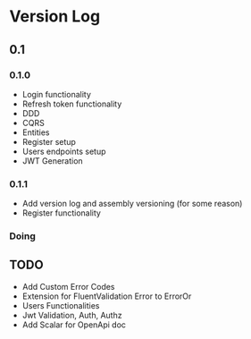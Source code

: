 # Version Log

## 0.1

### 0.1.0
- Login functionality
- Refresh token functionality
- DDD
- CQRS
- Entities
- Register setup
- Users endpoints setup
- JWT Generation

### 0.1.1

- Add version log and assembly versioning (for some reason)
- Register functionality

### Doing


## TODO
- Add Custom Error Codes
- Extension for FluentValidation Error to ErrorOr
- Users Functionalities
- Jwt Validation, Auth, Authz
- Add Scalar for OpenApi doc